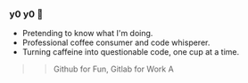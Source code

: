 ### y0 y0 👋

- Pretending to know what I'm doing.
- Professional coffee consumer and code whisperer.
- Turning caffeine into questionable code, one cup at a time.

>> Github for Fun, Gitlab for Work A
